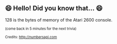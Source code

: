## 😄 Hello! Did you know that... 😄
128 is the bytes of memory of the Atari 2600 console.

<sup>(come back in 5 minutes for the next trivia)</sup>


<sup>Credits: http://numbersapi.com</sup>
